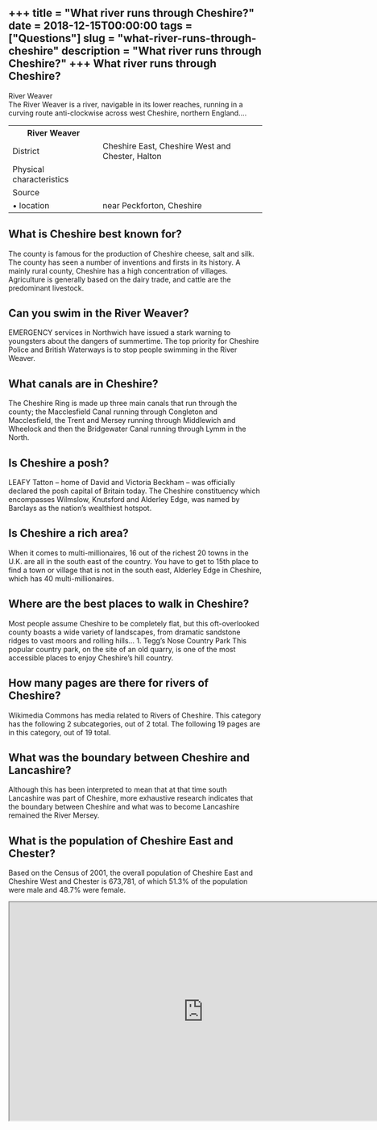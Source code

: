 +++
title = "What river runs through Cheshire?"
date = 2018-12-15T00:00:00
tags = ["Questions"]
slug = "what-river-runs-through-cheshire"
description = "What river runs through Cheshire?"
+++
What river runs through Cheshire?
---------------------------------

River Weaver  
The River Weaver is a river, navigable in its lower reaches, running in a curving route anti-clockwise across west Cheshire, northern England….

<table><tr><th>River Weaver</th></tr><tr><td>District</td><td>Cheshire East, Cheshire West and Chester, Halton</td></tr><tr><td>Physical characteristics</td></tr><tr><td>Source</td><td></td></tr><tr><td>• location</td><td>near Peckforton, Cheshire</td></tr></table>

What is Cheshire best known for?
--------------------------------

The county is famous for the production of Cheshire cheese, salt and silk. The county has seen a number of inventions and firsts in its history. A mainly rural county, Cheshire has a high concentration of villages. Agriculture is generally based on the dairy trade, and cattle are the predominant livestock.

Can you swim in the River Weaver?
---------------------------------

EMERGENCY services in Northwich have issued a stark warning to youngsters about the dangers of summertime. The top priority for Cheshire Police and British Waterways is to stop people swimming in the River Weaver.

What canals are in Cheshire?
----------------------------

The Cheshire Ring is made up three main canals that run through the county; the Macclesfield Canal running through Congleton and Macclesfield, the Trent and Mersey running through Middlewich and Wheelock and then the Bridgewater Canal running through Lymm in the North.

Is Cheshire a posh?
-------------------

LEAFY Tatton – home of David and Victoria Beckham – was officially declared the posh capital of Britain today. The Cheshire constituency which encompasses Wilmslow, Knutsford and Alderley Edge, was named by Barclays as the nation’s wealthiest hotspot.

Is Cheshire a rich area?
------------------------

When it comes to multi-millionaires, 16 out of the richest 20 towns in the U.K. are all in the south east of the country. You have to get to 15th place to find a town or village that is not in the south east, Alderley Edge in Cheshire, which has 40 multi-millionaires.

Where are the best places to walk in Cheshire?
----------------------------------------------

Most people assume Cheshire to be completely flat, but this oft-overlooked county boasts a wide variety of landscapes, from dramatic sandstone ridges to vast moors and rolling hills… 1. Tegg’s Nose Country Park This popular country park, on the site of an old quarry, is one of the most accessible places to enjoy Cheshire’s hill country.

How many pages are there for rivers of Cheshire?
------------------------------------------------

Wikimedia Commons has media related to Rivers of Cheshire. This category has the following 2 subcategories, out of 2 total. The following 19 pages are in this category, out of 19 total.

What was the boundary between Cheshire and Lancashire?
------------------------------------------------------

Although this has been interpreted to mean that at that time south Lancashire was part of Cheshire, more exhaustive research indicates that the boundary between Cheshire and what was to become Lancashire remained the River Mersey.

What is the population of Cheshire East and Chester?
----------------------------------------------------

Based on the Census of 2001, the overall population of Cheshire East and Cheshire West and Chester is 673,781, of which 51.3% of the population were male and 48.7% were female.

<iframe allow="accelerometer; autoplay; clipboard-write; encrypted-media; gyroscope; picture-in-picture" allowfullscreen="" class="__youtube_prefs__  epyt-is-override  no-lazyload" data-no-lazy="1" data-origheight="433" data-origwidth="770" data-skipgform_ajax_framebjll="" height="433" id="_ytid_20142" loading="lazy" src="https://www.youtube.com/embed/lDVm9pUB-A0?enablejsapi=1&autoplay=0&cc_load_policy=0&cc_lang_pref=&iv_load_policy=1&loop=0&modestbranding=0&rel=1&fs=1&playsinline=0&autohide=2&theme=dark&color=red&controls=1&" title="YouTube player" width="770"></iframe>